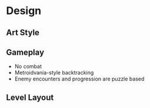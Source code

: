 # Design
## Art Style

## Gameplay
* No combat
* Metroidvania-style backtracking
* Enemy encounters and progression are puzzle based

## Level Layout

